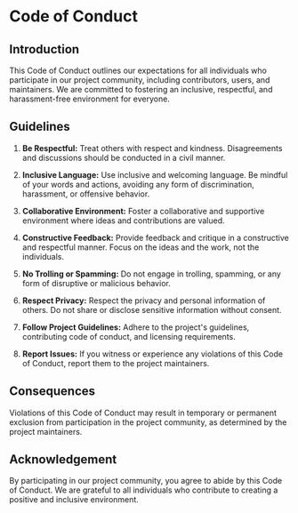 # Code of Conduct

## Introduction

This Code of Conduct outlines our expectations for all individuals who participate in our project community, including contributors, users, and maintainers. We are committed to fostering an inclusive, respectful, and harassment-free environment for everyone.

## Guidelines

1. **Be Respectful:** Treat others with respect and kindness. Disagreements and discussions should be conducted in a civil manner.

2. **Inclusive Language:** Use inclusive and welcoming language. Be mindful of your words and actions, avoiding any form of discrimination, harassment, or offensive behavior.

3. **Collaborative Environment:** Foster a collaborative and supportive environment where ideas and contributions are valued.

4. **Constructive Feedback:** Provide feedback and critique in a constructive and respectful manner. Focus on the ideas and the work, not the individuals.

5. **No Trolling or Spamming:** Do not engage in trolling, spamming, or any form of disruptive or malicious behavior.

6. **Respect Privacy:** Respect the privacy and personal information of others. Do not share or disclose sensitive information without consent.

7. **Follow Project Guidelines:** Adhere to the project's guidelines, contributing code of conduct, and licensing requirements.

8. **Report Issues:** If you witness or experience any violations of this Code of Conduct, report them to the project maintainers.

## Consequences

Violations of this Code of Conduct may result in temporary or permanent exclusion from participation in the project community, as determined by the project maintainers.

## Acknowledgement

By participating in our project community, you agree to abide by this Code of Conduct. We are grateful to all individuals who contribute to creating a positive and inclusive environment.
